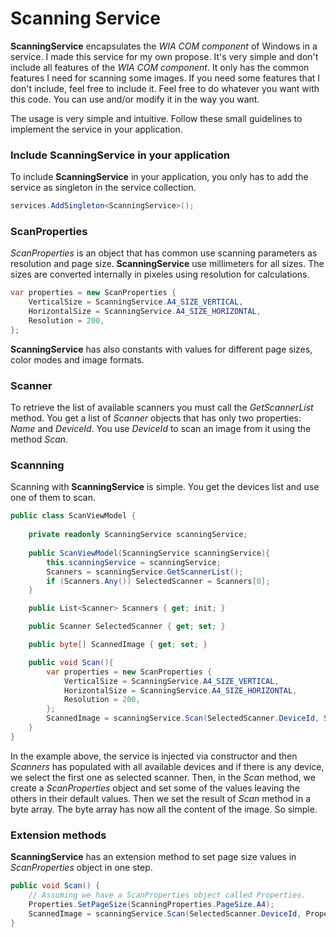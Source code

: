# Scanning Service
**ScanningService** encapsulates the *WIA COM component* of Windows in a service.
I made this service for my own propose. It's very simple and don't include all features of the *WIA COM component*. It only has the common features I need for scanning some images. If you need some features that I don't include, feel free to include it. Feel free to do whatever you want with this code. You can use and/or modify it in the way you want.

The usage is very simple and intuitive. Follow these small guidelines to implement the service in your application.
### Include ScanningService in your application
To include **ScanningService** in your application, you only has to add the service as singleton in the service collection.
```csharp
services.AddSingleton<ScanningService>();
```
### ScanProperties
*ScanProperties* is an object that has common use scanning parameters as resolution and page size.
**ScanningService** use millimeters for all sizes. The sizes are converted internally in pixeles using resolution for calculations.
```csharp
var properties = new ScanProperties {
    VerticalSize = ScanningService.A4_SIZE_VERTICAL,
    HorizontalSize = ScanningService.A4_SIZE_HORIZONTAL,
    Resolution = 200,
};
```
**ScanningService** has also constants with values for different page sizes, color modes and image formats.
### Scanner
To retrieve the list of available scanners you must call the *GetScannerList* method. You get a list of *Scanner* objects that has only two properties: *Name* and *DeviceId*. You use  *DeviceId* to scan an image from it using the method *Scan*.

### Scannning
Scanning with **ScanningService** is simple. You get the devices list and use one of them to scan.
```csharp
public class ScanViewModel {
	
	private readonly ScanningService scanningService;
	
	public ScanViewModel(ScanningService scanningService){
		this.scanningService = scanningService;
		Scanners = scanningService.GetScannerList();
		if (Scanners.Any()) SelectedScanner = Scanners[0];
	}

	public List<Scanner> Scanners { get; init; }

	public Scanner SelectedScanner { get; set; }

	public byte[] ScannedImage { get; set; }

	public void Scan(){
		var properties = new ScanProperties {
		    VerticalSize = ScanningService.A4_SIZE_VERTICAL,
		    HorizontalSize = ScanningService.A4_SIZE_HORIZONTAL,
		    Resolution = 200,
		};
		ScannedImage = scanningService.Scan(SelectedScanner.DeviceId, ScanProperties);
	}
}
```
In the example above, the service is injected via constructor and then *Scanners* has populated with all available devices and if there is any device, we select the first one as selected scanner. Then, in the *Scan* method, we create a *ScanProperties* object and set some of the values leaving the others in their default values. Then we set the result of *Scan* method in a byte array. The byte array has now all the content of the image. So simple.
### Extension methods
**ScanningService** has an extension method to set page size values in *ScanProperties* object in one step.
```csharp
public void Scan() {
	// Assuming we have a ScanProperties object called Properties.
	Properties.SetPageSize(ScanningProperties.PageSize.A4);
	ScannedImage = scanningService.Scan(SelectedScanner.DeviceId, Properties);
}

```

